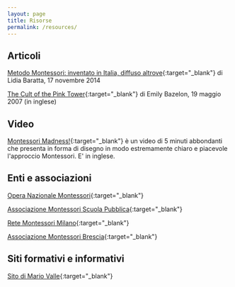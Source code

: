 ```yaml
---
layout: page
title: Risorse
permalink: /resources/
---
```


## Articoli
[Metodo Montessori: inventato in Italia, diffuso altrove](http://www.linkiesta.it/it/article/2014/11/17/metodo-montessori-inventato-in-italia-diffuso-altrove/23532/){:target="_blank"} di Lidia Baratta, 17 novembre 2014

[The Cult of the Pink Tower](http://www.slate.com/articles/life/family/2007/05/the_cult_of_the_pink_tower.html){:target="_blank"} di Emily Bazelon, 19 maggio 2007 (in inglese)

## Video


[Montessori Madness!](https://www.youtube.com/watch?v=GcgN0lEh5IA){:target="_blank"} è un video di 5 minuti abbondanti che presenta in forma di disegno in modo estremamente chiaro e piacevole l'approccio Montessori. E' in inglese.


## Enti e associazioni
[Opera Nazionale Montessori](http://www.operanazionalemontessori.it){:target="_blank"}

[Associazione Montessori Scuola Pubblica](https://montessoriscuolapubblica.com){:target="_blank"}

[Rete Montessori Milano](http://www.montessori-milano.it/una_rete_montessori.php){:target="_blank"}

[Associazione Montessori Brescia](http://www.montessoribs.it/){:target="_blank"}

## Siti formativi e informativi
[Sito di Mario Valle](http://www.mariovalle.name){:target="_blank"}


